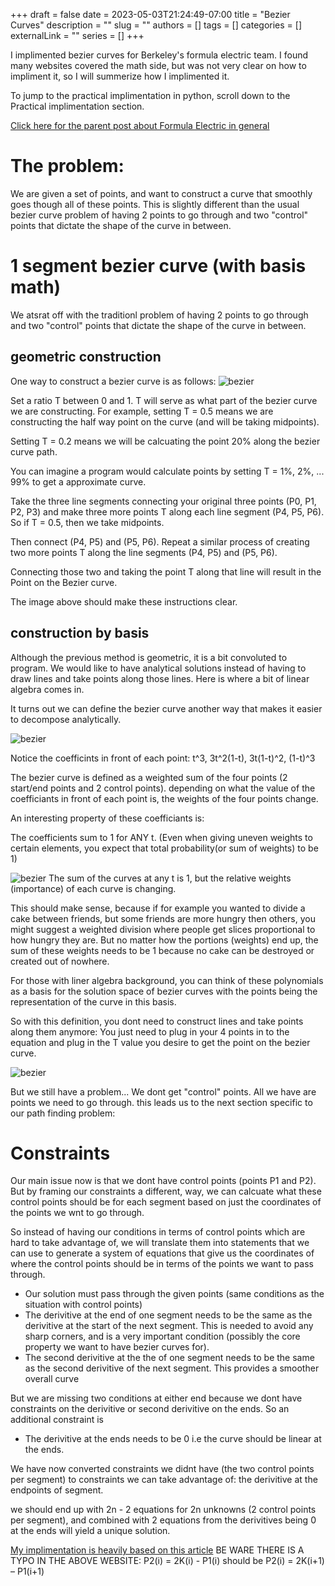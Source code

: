 +++ 
draft = false
date = 2023-05-03T21:24:49-07:00
title = "Bezier Curves"
description = ""
slug = ""
authors = []
tags = []
categories = []
externalLink = ""
series = []
+++

I implimented bezier curves for Berkeley's formula electric team. I found many websites covered the math side, but was not very clear on how to impliment it, so I will summerize how I implimented it.

To jump to the practical implimentation in python, scroll down to the Practical implimentation section.

[Click here for the parent post about Formula Electric in general](/posts/formulaelectric/)

# The problem:

We are given a set of points, and want to construct a curve that smoothly goes though all of these points.
This is slightly different than the usual bezier curve problem of having 2 points to go through and two "control" points that dictate the shape of the curve in between.


# 1 segment bezier curve (with basis math)
We atsrat off with the traditionl problem of having 2 points to go through and two "control" points that dictate the shape of the curve in between.


## geometric construction
One way to construct a bezier curve is as follows:
![bezier](/img/Cubic_Bézier_Curve.PNG)

Set a ratio T between 0 and 1. T will serve as what part of the bezier curve we are constructing. For example, setting T = 0.5 means we are constructing the half way point on the curve (and will be taking midpoints). 

Setting T = 0.2 means we will be calcuating the point 20% along the bezier curve path.

You can imagine a program would calculate points by setting T = 1%, 2%, ... 99% to get a approximate curve.


Take the three line segments connecting your original three points (P0, P1, P2, P3) and make three more points T along each line segment (P4, P5, P6). So if T = 0.5, then we take midpoints.


Then connect (P4, P5) and (P5, P6). Repeat a similar process of creating two more points T along the line segments (P4, P5) and (P5, P6). 

Connecting those two and taking the point T along that line will result in the Point on the Bezier curve. 

The image above should make these instructions clear.

## construction by basis

Although the previous method is geometric, it is a bit convoluted to program. We would like to have analytical solutions instead of having to draw lines and take points along those lines. Here is where a bit of linear algebra comes in.

It turns out we can define the bezier curve another way that makes it easier to decompose analytically.


![bezier](/img/bezierFormula.PNG)

Notice the coefficints in front of each point:
t^3, 3t^2(1-t), 3t(1-t)^2, (1-t)^3

The bezier curve is defined as a weighted sum of the four points (2 start/end points and 2 control points).
depending on what the value of the coefficiants in front of each point is, the weights of the four points change.

An interesting property of these coefficiants is:

The coefficients sum to 1 for ANY t. (Even when giving uneven weights to certain elements, you expect that total probability(or sum of weights) to be 1)

![bezier](/img/sumto1.PNG)
The sum of the curves at any t is 1, but the relative weights (importance) of each curve is changing.

This should make sense, because if for example you wanted to divide a cake between friends, but some friends are more hungry then others, you might suggest a weighted division where people get slices proportional to how hungry they are. But no matter how the portions (weights) end up, the sum of these weights needs to be 1 because no cake can be destroyed or created out of nowhere.

For those with liner algebra background, you can think of these polynomials as a basis for the solution space of bezier curves with the points being the representation of the curve in this basis.


So with this definition, you dont need to construct lines and take points along them anymore:
You just need to plug in your 4 points in to the equation and plug in the T value you desire to get the point on the bezier curve.

![bezier](/img/bezierFormula.PNG)

But we still have a problem... We dont get "control" points. All we have are points we need to go through.
this leads us to the next section specific to our path finding problem:

# Constraints

Our main issue now is that we dont have control points (points P1 and P2). But by framing our constraints a different, way, we can calcuate what these control points should be for each segment based on just the coordinates of the points we wnt to go through.

So instead of having our conditions in terms of control points which are hard to take advantage of, we will translate them into statements that we can use to generate a system of equations that give us the coordinates of where the control points should be in terms of the points we want to pass through.

- Our solution must pass through the given points (same conditions as the situation with control points)
- The derivitive at the end of one segment needs to be the same as the derivitive at the start of the next segment. This is needed to avoid any sharp corners, and is a very important condition (possibly the core property we want to have bezier curves for).
- The second derivitive at the the of one segment needs to be the same as the second derivitive of the next segment. This provides a smoother overall curve

But we are missing two conditions at either end because we dont have constraints on the derivitive or second derivitive on the ends.
So an additional constraint is
- The derivitive at the ends needs to be 0 i.e the curve should be linear at the ends.

We have now converted constraints we didnt have (the two control points per segment) to constraints we can take advantage of: the derivitive at the endpoints of segment.

we should end up with 2n - 2 equations for 2n unknowns (2 control points per segment), and combined with 2 equations from the derivitives being 0 at the ends will yield a unique solution.



[My implimentation is heavily based on this article](https://www.particleincell.com/2012/bezier-splines/)
BE WARE THERE IS A TYPO IN THE ABOVE WEBSITE:
P2(i) = 2K(i) - P1(i) should be P2(i) = 2K(i+1) – P1(i+1)





